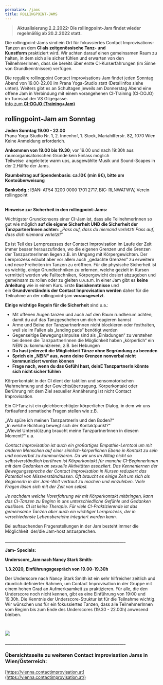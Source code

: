 ```yaml
---
permalink: /jams
title: ROLLINGPOINT-JAMS
---
```

> **Aktualisierung 2.2.2022: Die rollingpoint-Jam findet wieder regelmäßig ab 20.2.2022 statt.** 

Die rollingpoint-Jams sind ein Ort für fokussiertes Contact Improvisations-Tanzen an dem **CI als zeitgenössische Tanz- und Kunstform** praktiziert wird. Wir achten darauf einen gemeinsamen Raum zu halten, in dem sich alle sicher fühlen und erwarten von den TeilnehmerInnen, dass sie bereits über erste CI-Kurserfahrungen (im Sinne von Grundkenntnissen) verfügen.

Die reguläre rollingpoint Contact Improvisations Jam findet jeden Sonntag Abend von 19.00-22.00 im Prana Yoga-Studio statt (Detailinfos siehe unten). Weiters gibt es an Schultagen jeweils am Donnerstag Abend eine offene Jam in Verbindung mit einem vorangehenen CI-Training (CI-DOJO) im Turnsaal der VS Gilgegasse.\
[Info zum **CI-DOJO (Training+Jam)**](/dojo)



## rollingpoint-Jam am Sonntag

**Jeden Sonntag 19.00 - 22.00**\
Prana Yoga-Studio Nr. 1, 2. Innenhof, 1. Stock, Mariahilferstr. 82, 1070 Wien\
Keine Anmeldung erforderich.

**Ankommen von 19.00 bis 19.30**; vor 19.00 und nach 19:30h aus raumorganisatorischen Gründe kein Einlass möglich\
Teilweise  angeleitete warm ups, ausgewählte Musik und Sound-Scapes in der 2.Hälfte der Jams.

**Raumbeitrag auf Spendenbasis: ca.10€ (min 6€), bitte um Kontoüberweisung**

**Bankvbdg.:** IBAN: AT54 3200 0000 1701 2717, BIC: RLNWATWW, Verein rollingpoint

\
**Hinweise zur Sicherheit in den rollingpoint-Jams:** 

Wichtigster Grundkonsens einer CI-Jam ist, dass alle TeilnehmerInnen so gut wie möglich **auf die eigene Sicherheit UND die Sicherheit der TanzpartnerInnen achten**: *„Pass auf, dass du niemand verletzt! Pass auf, dass dich niemand verletzt!"*

Es ist Teil des Lernprozesses der Contact Improvisation im Laufe der Zeit immer besser herauszufinden, wo die eigenen Grenzen und die Grenzen der TanzpartnerInnen liegen z.B. im Umgang mit Körpergewichten. Der Lernprozess erlaubt aber vor allem auch „gedachte Grenzen“ zu erweitern und neue Freiheiten im Tanzen zu eröffnen. Für die physische Sicherheit ist es wichtig, einige Grundtechniken zu erlernen, welche gezielt in Kursen vermittelt werden wie Falltechniken, Körpergewicht dosiert abzugeben und gemeinsam zu rollen oder zu gleiten u.v.a.m. In einer Jam gibt es **keine Anleitung** wie in einem Kurs. Erste **Basiskenntnisse** und ein **Grundverständnis der Contact Improvisation werden** daher für die Teilnahme an der rollingpoint-jam **vorausgesetzt**.

**Einige wichtige Regeln für die Sicherheit** sind u.a.:

* Mit offenen Augen tanzen und auch auf den Raum rundherum achten, damit du auf das Tanzgeschehen um dich reagieren kannst
* Arme und Beine der TanzpartnerInnen nicht blockieren oder festhalten, weil sie im Fallen als „landing pads“ benötigt werden
* Gegenseitige Bewegungsimpulse sind als „Einladungen“ zu verstehen bei denen die TanzpartnerInnen die Möglichkeit haben „körperlich“ ein NEIN zu kommunizieren, z.B. bei Hebungen
* **Du hast jederzeit die Möglichkeit Tänze ohne Begründung zu beenden**
* **Sprich ein „NEIN“ aus, wenn deine Grenzen nonverbal nicht kommuniziert werden können**
* **Frage nach, wenn du das Gefühl hast, deinE TanzpartnerIn könnte sich nicht sicher fühlen**

Körperkontakt in der CI dient der taktilen und sensomotorischen Wahrnehmung und der Gewichtsübertragung. Körperkontakt oder Berührung mit dem Ziel sexueller Annäherung ist nicht Contact Improvisation.

Ein CI-Tanz ist ein gleichberechtigter körperlicher Dialog, in dem wir uns fortlaufend somatische Fragen stellen wie z.B. 

„Wo spüre ich meinen TanzpartnerIn und den Boden?“\
„In welche Richtung bewegt sich der Kontaktpunkt?“\
„Wieviel Unterstützung braucht meine TanzpartnerInnen in diesem Moment?“ u.a.

*Contact Improvisation ist auch ein großartiges Empathie-Lerntool um mit anderen Menschen auf einer sinnlich-körperlichen Ebene in Kontakt zu sein und nonverbal zu kommunizieren. Da wir uns im Alltag nicht so selbstverständlich berühren ist Körperkontakt für manche CI-BeginnerInnen mit dem Gedanken an sexuelle Aktivitäten assoziiert. Das Kennenlernen der Bewegungssprache der Contact Improvisation in Kursen reduziert das Potential von Missverständnissen. Oft braucht es einige Zeit um sich als BeginnerIn in der Jam-Welt vertraut zu machen und einzuleben. Viele Fragen lösen sich mit der Zeit von selbst.*

*Je nachdem welche Vorerfahrung wir mit Körperkontakt mitbringen, kann das CI-Tanzen zu Beginn in uns unterschiedliche Gefühle und Gedanken auslösen. CI ist keine Therapie. Für viele CI-Praktizierende ist das gemeinsame Tanzen aber auch ein wichtiger Lernprozess, der in verschiedenste Lebensbereiche integriert werden kann.*

Bei auftauchenden Fragenstellungen in der Jam besteht immer die Möglichkeit  der/die Jam-host anzusprechen.

\_\_\_\_\_\_\_\_\_\_\_\_\_\_\_\_\_\_\_\_\_\_\_\_\_\_\_\_\_\_\_\_\_\_\_\_\_\_\_\_\_\_\_\_\_\_\_\_\_\_\_\_\_\_\_\_\_\_\_\_\_\_

**Jam- Specials:** 

**Underscore_Jam nach Nancy Stark Smith:**

**1.3.2020, Einführungsgespräch von 19.00-19.30h**

Der Underscore nach Nancy Stark Smith ist ein sehr hilfreicher zeitlich und räumlich definierter Rahmen, um Contact Improvisation in der Gruppe mit einem hohen Grad an Aufmerksamkeit zu praktizieren. Für alle, die den Underscore noch nicht kennen, gibt es eine Einführung von 19:00 und 19.30h. Die Kenntnis der Underscore-Struktur ist für die Teilnahme wichtig. Wir wünschen uns für ein fokussiertes Tanzen, dass alle TeilnehmerInnen vom Beginn bis zum Ende des Underscores (19.30 - 22.00h) anwesend bleiben.

&nbsp;
&nbsp;

![](/assets/uploads/img_0198.jpg)

\_\_\_\_\_\_\_\_\_\_\_\_\_\_\_\_\_\_\_\_\_\_\_\_\_\_\_\_\_\_\_\_\_\_\_\_\_\_\_\_\_\_\_\_\_\_\_\_\_\_\_\_\_\_\_\_\_\_\_\_\_\_

### Übersichtsseite zu weiteren Contact Improvisation Jams in Wien/Österreich:

[https://vienna.contactimprovisation.at](https://vienna.contactimprovisation.at/)